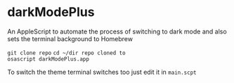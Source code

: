 # darkModePlus
An AppleScript to automate the process of switching to dark mode and also sets the terminal background to Homebrew

`git clone repo`
`cd ~/dir repo cloned to`    
`osascript darkModePlus.app`

To switch the theme terminal switches too just edit it in `main.scpt`
